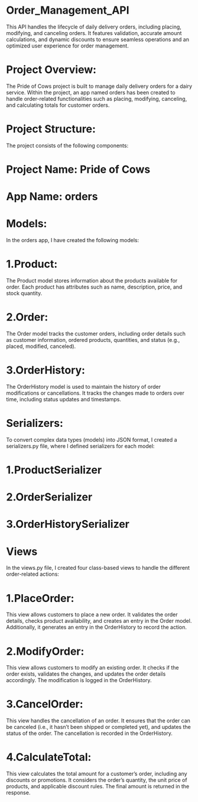 # Order_Management_API
This API handles the lifecycle of daily delivery orders, including placing, modifying, and canceling orders. It features validation, accurate amount calculations, and dynamic discounts to ensure seamless operations and an optimized user experience for order management.

# Project Overview:
The Pride of Cows project is built to manage daily delivery orders for a dairy service. Within the project, an app named orders has been created to handle order-related functionalities such as placing, modifying, canceling, and calculating totals for customer orders.

# Project Structure:
The project consists of the following components:

 # Project Name: Pride of Cows
 # App Name: orders

# Models:
In the orders app, I have created the following models:

# 1.Product:
The Product model stores information about the products available for order. Each product has attributes such as name, description, price, and stock quantity.

# 2.Order:
The Order model tracks the customer orders, including order details such as customer information, ordered products, quantities, and status (e.g., placed, modified, canceled).

# 3.OrderHistory:
The OrderHistory model is used to maintain the history of order modifications or cancellations. It tracks the changes made to orders over time, including status updates and timestamps.

# Serializers:
To convert complex data types (models) into JSON format, I created a serializers.py file, where I defined serializers for each model:

# 1.ProductSerializer
# 2.OrderSerializer
# 3.OrderHistorySerializer

# Views
In the views.py file, I created four class-based views to handle the different order-related actions:

# 1.PlaceOrder:
This view allows customers to place a new order. It validates the order details, checks product availability, and creates an entry in the Order model. Additionally, it generates an entry in the OrderHistory to record the action.

# 2.ModifyOrder:
This view allows customers to modify an existing order. It checks if the order exists, validates the changes, and updates the order details accordingly. The modification is logged in the OrderHistory.

# 3.CancelOrder:
This view handles the cancellation of an order. It ensures that the order can be canceled (i.e., it hasn’t been shipped or completed yet), and updates the status of the order. The cancellation is recorded in the OrderHistory.

# 4.CalculateTotal:
This view calculates the total amount for a customer’s order, including any discounts or promotions. It considers the order’s quantity, the unit price of products, and applicable discount rules. The final amount is returned in the response.

